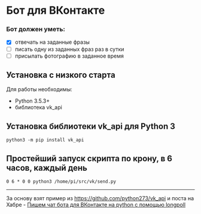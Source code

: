 # Бот для ВКонтакте
### Бот должен уметь:
- [x] отвечать на заданные фразы
- [ ] писать одну из заданных фраз раз в сутки
- [ ] присылать фотографию в заданное время

## Установка с низкого старта
Для работы необходимы:
* Python 3.5.3+
* библиотека vk_api

## Установка библиотеки __vk_api__ для Python 3
`python3 -m pip install vk_api`

## Простейший запуск скрипта по крону, в 6 часов, каждый день

`0 6 * 0 0 python3 /home/pi/src/vk/send.py`

***

За основу взят пример из https://github.com/python273/vk_api и поста на Хабре - [Пишем чат бота для ВКонтакте на python с помощью longpoll](https://habr.com/post/428507/)